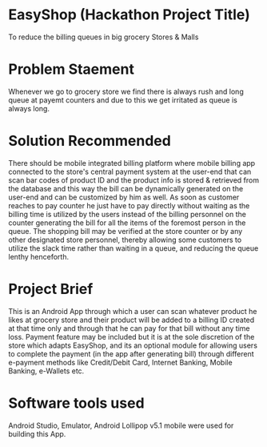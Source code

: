 # EasyShop (Hackathon Project Title)
To reduce the billing queues in big grocery Stores &amp; Malls

# Problem Staement
Whenever we go to grocery store we find there is always rush and long queue at payemt counters and due to this we get irritated as queue is always long.

# Solution Recommended
There should be mobile integrated billing platform where mobile billing app connected to the store's central payment system at the user-end that can scan bar codes of product ID and the product info is stored & retrieved from the database and this way the bill can be dynamically generated on the user-end and can be customized by him as well. As soon as customer reaches to pay counter he just have to pay directly without waiting as the billing time is utilized by the users instead of the billing personnel on the counter generating the bill for all the items of the foremost person in the queue. The shopping bill may be verified at the store counter or by any other designated store personnel, thereby allowing some customers to utilize the slack time rather than waiting in a queue, and reducing the queue lenthy henceforth.

# Project Brief 
This is an Android App through which a user can scan whatever product he likes at grocery store and their product will be added to a billing ID created at that time only and through that he can pay for that bill without any time loss. Payment feature may be included but it is at the sole discretion of the store which adapts EasyShop, and its an optional module for allowing users to complete the payment (in the app after generating bill) through different e-payment methods like Credit/Debit Card, Internet Banking, Mobile Banking, e-Wallets etc.

# Software tools used
Android Studio, Emulator, Android Lollipop v5.1 mobile were used for building this App.
